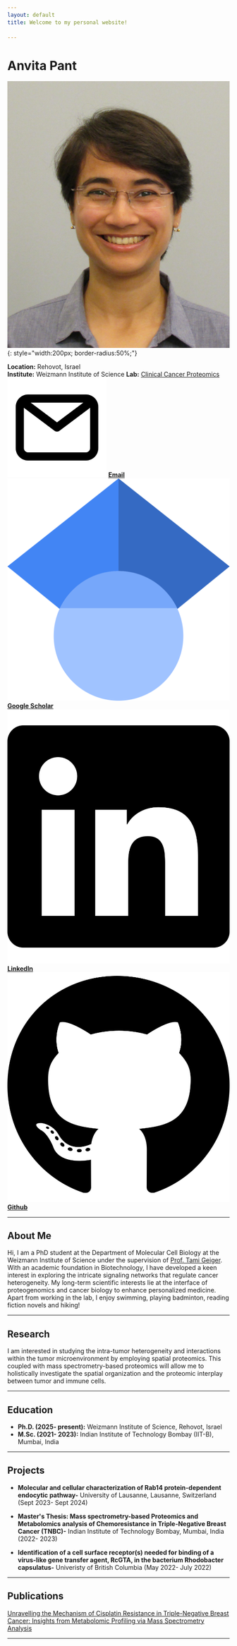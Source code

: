 ```yaml
---
layout: default
title: Welcome to my personal website!

---
```

  
# Anvita Pant

![Your Photo](AP_linkedin_pic.JPG){: style="width:200px; border-radius:50%;"}


**Location:** Rehovot, Israel  
**Institute:** Weizmann Institute of Science
**Lab:** [Clinical Cancer Proteomics](https://www.weizmann.ac.il/mcb/TGeiger/home)  
![email](email.png) [**Email**](anvita.pant@weizmann.ac.il)  
![google_scholar](Google_Scholar_logo.svg) [**Google Scholar**](https://scholar.google.com/citations?user=0D6QbOUAAAAJ&hl=en)  
![linkedin](linkedin.svg) [**LinkedIn**](https://www.linkedin.com/in/anvita-pant/)   
![github](github.svg) [**Github**](https://github.com/pantanvita)

---
  
## About Me

Hi, I am a PhD student at the Department of Molecular Cell Biology at the Weizmann Institute of Science under the supervision of [Prof. Tami Geiger](https://www.weizmann.ac.il/mcb/TGeiger/home).
With an academic foundation in Biotechnology, I have developed a keen interest in exploring the intricate signaling networks that regulate cancer heterogeneity. My long-term scientific interests lie at the interface of proteogenomics and cancer biology to enhance personalized medicine.
Apart from working in the lab, I enjoy swimming, playing badminton, reading fiction novels and hiking!

---

## Research

I am interested in studying the intra-tumor heterogeneity and interactions within the tumor microenvironment by employing spatial proteomics. This coupled with mass spectrometry-based proteomics will allow me to holistically investigate the spatial organization and the proteomic interplay between tumor and immune cells.

---
  
## Education

- **Ph.D. (2025- present):** Weizmann Institute of Science, Rehovot, Israel 
- **M.Sc. (2021- 2023):** Indian Institute of Technology Bombay (IIT-B), Mumbai, India

---
  
## Projects

- **Molecular and cellular characterization of Rab14 protein-dependent endocytic pathway-** University of Lausanne, Lausanne, Switzerland (Sept 2023- Sept 2024)  
  
- **Master's Thesis: Mass spectrometry-based Proteomics and Metabolomics analysis of Chemoresistance in Triple-Negative Breast Cancer (TNBC)-** Indian Institute of Technology Bombay, Mumbai, India (2022- 2023)

- **Identification of a cell surface receptor(s) needed for binding of a virus-like gene transfer agent, RcGTA, in the bacterium Rhodobacter capsulatus-** Univeristy of British Columbia (May 2022- July 2022)
  
---
  
## Publications

[Unravelling the Mechanism of Cisplatin Resistance in Triple-Negative Breast Cancer: Insights from Metabolomic Profiling via Mass Spectrometry Analysis](https://pubs.acs.org/action/showCitFormats?doi=10.1021/jasms.4c00445&ref=pdf)

---


